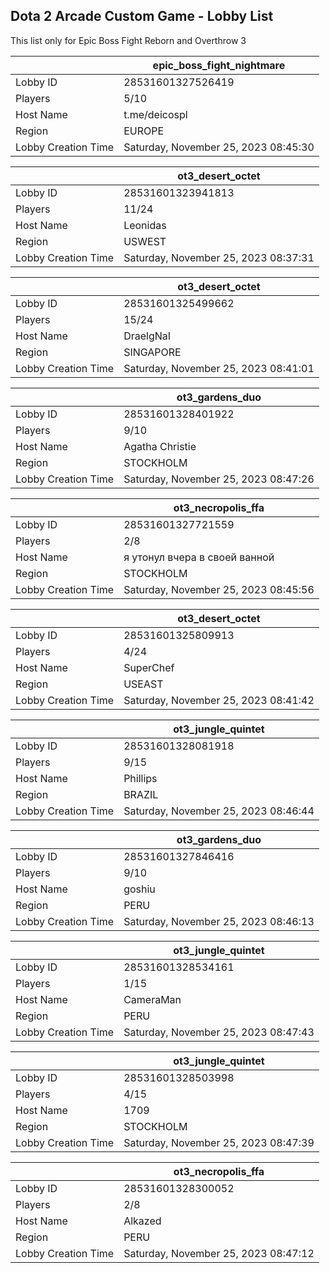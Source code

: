 ## Dota 2 Arcade Custom Game - Lobby List

This list only for Epic Boss Fight Reborn and Overthrow 3

|  | epic_boss_fight_nightmare |
| ------ | ------ |
| Lobby ID | 28531601327526419 |
| Players | 5/10 |
| Host Name | t.me/deicospl |
| Region | EUROPE |
| Lobby Creation Time | Saturday, November 25, 2023 08:45:30 |


|  | ot3_desert_octet |
| ------ | ------ |
| Lobby ID | 28531601323941813 |
| Players | 11/24 |
| Host Name | Leonidas |
| Region | USWEST |
| Lobby Creation Time | Saturday, November 25, 2023 08:37:31 |


|  | ot3_desert_octet |
| ------ | ------ |
| Lobby ID | 28531601325499662 |
| Players | 15/24 |
| Host Name | DraelgNaI |
| Region | SINGAPORE |
| Lobby Creation Time | Saturday, November 25, 2023 08:41:01 |


|  | ot3_gardens_duo |
| ------ | ------ |
| Lobby ID | 28531601328401922 |
| Players | 9/10 |
| Host Name | Agatha Christie |
| Region | STOCKHOLM |
| Lobby Creation Time | Saturday, November 25, 2023 08:47:26 |


|  | ot3_necropolis_ffa |
| ------ | ------ |
| Lobby ID | 28531601327721559 |
| Players | 2/8 |
| Host Name | я утонул вчера в своей ванной |
| Region | STOCKHOLM |
| Lobby Creation Time | Saturday, November 25, 2023 08:45:56 |


|  | ot3_desert_octet |
| ------ | ------ |
| Lobby ID | 28531601325809913 |
| Players | 4/24 |
| Host Name | SuperChef |
| Region | USEAST |
| Lobby Creation Time | Saturday, November 25, 2023 08:41:42 |


|  | ot3_jungle_quintet |
| ------ | ------ |
| Lobby ID | 28531601328081918 |
| Players | 9/15 |
| Host Name | Phillips |
| Region | BRAZIL |
| Lobby Creation Time | Saturday, November 25, 2023 08:46:44 |


|  | ot3_gardens_duo |
| ------ | ------ |
| Lobby ID | 28531601327846416 |
| Players | 9/10 |
| Host Name | goshiu |
| Region | PERU |
| Lobby Creation Time | Saturday, November 25, 2023 08:46:13 |


|  | ot3_jungle_quintet |
| ------ | ------ |
| Lobby ID | 28531601328534161 |
| Players | 1/15 |
| Host Name | CameraMan |
| Region | PERU |
| Lobby Creation Time | Saturday, November 25, 2023 08:47:43 |


|  | ot3_jungle_quintet |
| ------ | ------ |
| Lobby ID | 28531601328503998 |
| Players | 4/15 |
| Host Name | 1709 |
| Region | STOCKHOLM |
| Lobby Creation Time | Saturday, November 25, 2023 08:47:39 |


|  | ot3_necropolis_ffa |
| ------ | ------ |
| Lobby ID | 28531601328300052 |
| Players | 2/8 |
| Host Name | Alkazed |
| Region | PERU |
| Lobby Creation Time | Saturday, November 25, 2023 08:47:12 |



